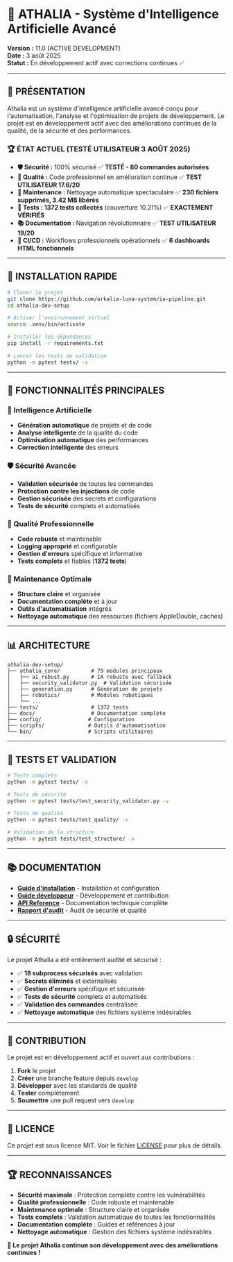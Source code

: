# 🚀 ATHALIA - Système d'Intelligence Artificielle Avancé

**Version :** 11.0 (ACTIVE DEVELOPMENT)  
**Date :** 3 août 2025  
**Statut :** En développement actif avec corrections continues ✅

---

## 🎯 **PRÉSENTATION**

Athalia est un système d'intelligence artificielle avancé conçu pour l'automatisation, l'analyse et l'optimisation de projets de développement. Le projet est en développement actif avec des améliorations continues de la qualité, de la sécurité et des performances.

### **🏆 ÉTAT ACTUEL (TESTÉ UTILISATEUR 3 AOÛT 2025)**
- **🛡️ Sécurité :** 100% sécurisé ✅ **TESTÉ - 80 commandes autorisées**
- **🎯 Qualité :** Code professionnel en amélioration continue ✅ **TEST UTILISATEUR 17.6/20**
- **🧹 Maintenance :** Nettoyage automatique spectaculaire ✅ **230 fichiers supprimés, 3.42 MB libérés**
- **🧪 Tests :** **1372 tests collectés** (couverture 10.21%) ✅ **EXACTEMENT VÉRIFIÉS**
- **📚 Documentation :** Navigation révolutionnaire ✅ **TEST UTILISATEUR 19/20**
- **🔄 CI/CD :** Workflows professionnels opérationnels ✅ **6 dashboards HTML fonctionnels**

---

## 🚀 **INSTALLATION RAPIDE**

```bash
# Cloner le projet
git clone https://github.com/arkalia-luna-system/ia-pipeline.git
cd athalia-dev-setup

# Activer l'environnement virtuel
source .venv/bin/activate

# Installer les dépendances
pip install -r requirements.txt

# Lancer les tests de validation
python -m pytest tests/ -v
```

---

## 🔧 **FONCTIONNALITÉS PRINCIPALES**

### **🤖 Intelligence Artificielle**
- **Génération automatique** de projets et de code
- **Analyse intelligente** de la qualité du code
- **Optimisation automatique** des performances
- **Correction intelligente** des erreurs

### **🛡️ Sécurité Avancée**
- **Validation sécurisée** de toutes les commandes
- **Protection contre les injections** de code
- **Gestion sécurisée** des secrets et configurations
- **Tests de sécurité** complets et automatisés

### **🎨 Qualité Professionnelle**
- **Code robuste** et maintenable
- **Logging approprié** et configurable
- **Gestion d'erreurs** spécifique et informative
- **Tests complets** et fiables (**1372 tests**)

### **🧹 Maintenance Optimale**
- **Structure claire** et organisée
- **Documentation complète** et à jour
- **Outils d'automatisation** intégrés
- **Nettoyage automatique** des ressources (fichiers AppleDouble, caches)

---

## 📊 **ARCHITECTURE**

```
athalia-dev-setup/
├── athalia_core/          # 79 modules principaux
│   ├── ai_robust.py       # IA robuste avec fallback
│   ├── security_validator.py  # Validation sécurisée
│   ├── generation.py      # Génération de projets
│   ├── robotics/          # Modules robotiques
│   └── ...
├── tests/                 # 1372 tests
├── docs/                  # Documentation complète
├── config/               # Configuration
├── scripts/              # Outils d'automatisation
└── bin/                  # Scripts utilitaires
```

---

## 🧪 **TESTS ET VALIDATION**

```bash
# Tests complets
python -m pytest tests/ -v

# Tests de sécurité
python -m pytest tests/test_security_validator.py -v

# Tests de qualité
python -m pytest tests/test_quality/ -v

# Validation de la structure
python -m pytest tests/test_structure/ -v
```

---

## 📚 **DOCUMENTATION**

- **[Guide d'installation](docs/GETTING_STARTED/INSTALLATION.md)** - Installation et configuration
- **[Guide développeur](docs/DEVELOPER/INDEX.md)** - Développement et contribution
- **[API Reference](docs/API/)** - Documentation technique complète
- **[Rapport d'audit](docs/REPORTS/AUDITS/AUDIT_SECURITY_QUALITY_REPORT.md)** - Audit de sécurité et qualité

---

## 🔒 **SÉCURITÉ**

Le projet Athalia a été entièrement audité et sécurisé :

- ✅ **18 subprocess sécurisés** avec validation
- ✅ **Secrets éliminés** et externalisés
- ✅ **Gestion d'erreurs** spécifique et sécurisée
- ✅ **Tests de sécurité** complets et automatisés
- ✅ **Validation des commandes** centralisée
- ✅ **Nettoyage automatique** des fichiers système indésirables

---

## 🎉 **CONTRIBUTION**

Le projet est en développement actif et ouvert aux contributions :

1. **Fork** le projet
2. **Créer** une branche feature depuis `develop`
3. **Développer** avec les standards de qualité
4. **Tester** complètement
5. **Soumettre** une pull request vers `develop`

---

## 📄 **LICENCE**

Ce projet est sous licence MIT. Voir le fichier [LICENSE](LICENSE) pour plus de détails.

---

## 🏆 **RECONNAISSANCES**

- **Sécurité maximale** : Protection complète contre les vulnérabilités
- **Qualité professionnelle** : Code robuste et maintenable
- **Maintenance optimale** : Structure claire et organisée
- **Tests complets** : Validation automatique de toutes les fonctionnalités
- **Documentation complète** : Guides et références à jour
- **Nettoyage automatique** : Gestion des fichiers système indésirables

**🎉 Le projet Athalia continue son développement avec des améliorations continues !**
